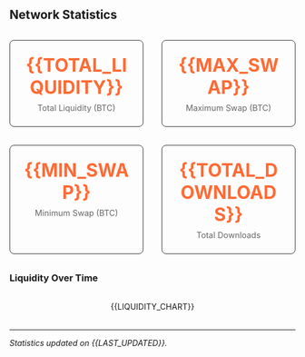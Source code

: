 ## Network Statistics

<div style="display: grid; grid-template-columns: repeat(auto-fit, minmax(200px, 1fr)); gap: 2rem; margin: 2rem 0;">
  <div style="text-align: center; padding: 1.5rem; border: 1px solid #333; border-radius: 8px;">
    <div style="font-size: 2rem; font-weight: bold; color: #ff6b35;">{{TOTAL_LIQUIDITY}}</div>
    <div style="font-size: 0.9rem; color: #666; margin-top: 0.5rem;">Total Liquidity (BTC)</div>
  </div>
  
  <div style="text-align: center; padding: 1.5rem; border: 1px solid #333; border-radius: 8px;">
    <div style="font-size: 2rem; font-weight: bold; color: #ff6b35;">{{MAX_SWAP}}</div>
    <div style="font-size: 0.9rem; color: #666; margin-top: 0.5rem;">Maximum Swap (BTC)</div>
  </div>
  
  <div style="text-align: center; padding: 1.5rem; border: 1px solid #333; border-radius: 8px;">
    <div style="font-size: 2rem; font-weight: bold; color: #ff6b35;">{{MIN_SWAP}}</div>
    <div style="font-size: 0.9rem; color: #666; margin-top: 0.5rem;">Minimum Swap (BTC)</div>
  </div>
  
  <div style="text-align: center; padding: 1.5rem; border: 1px solid #333; border-radius: 8px;">
    <div style="font-size: 2rem; font-weight: bold; color: #ff6b35;">{{TOTAL_DOWNLOADS}}</div>
    <div style="font-size: 0.9rem; color: #666; margin-top: 0.5rem;">Total Downloads</div>
  </div>
</div>

### Liquidity Over Time

<div style="margin: 2rem 0; text-align: center;">
  {{LIQUIDITY_CHART}}
</div>

---

*Statistics updated on {{LAST_UPDATED}}.* 